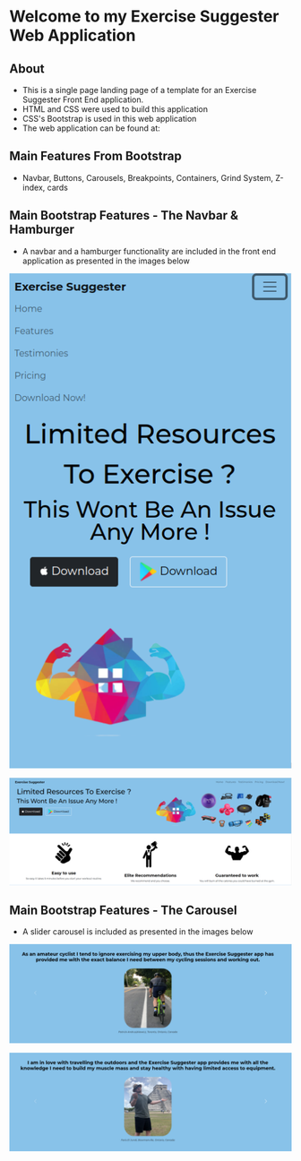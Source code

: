 <h1>Welcome to my Exercise Suggester Web Application </h1>
<h2> About </h2>
<ul>
<li>
This is a single page landing page of a template for an Exercise Suggester Front End application.
</li>
    <li>
HTML and CSS were used to build this application</li>
    <li>
CSS's Bootstrap is used in this web application </li>
    <li>
The web application can be found at:  </li>
</ul>

<h2> Main Features From Bootstrap </h2>
<ul>
<li>
Navbar, Buttons, Carousels, Breakpoints, Containers, Grind System, Z-index, cards </li>
</ul>

<h2> Main Bootstrap Features - The Navbar & Hamburger </h2>
<ul>
<li>
A navbar and a hamburger functionality are included in the front end application as presented in the images below</li>
</ul>
<p>
<img src="hamburger.png" />
</p>
<p>
<img src="navbar.png" />
</p>
<h2> Main Bootstrap Features - The Carousel </h2>
<ul>
<li>
A slider carousel is included as presented in the images below</li>
</ul>
<p>
<img src="carousel_one.png" />
</p>
<p>
<img src="carousel_two.png" />
</p>
